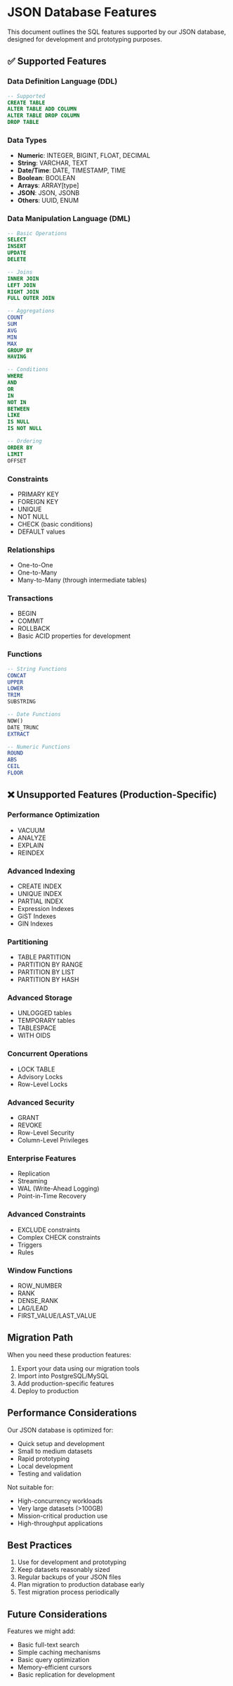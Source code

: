 # JSON Database Features

This document outlines the SQL features supported by our JSON database, designed for development and prototyping purposes.

## ✅ Supported Features

### Data Definition Language (DDL)
```sql
-- Supported
CREATE TABLE
ALTER TABLE ADD COLUMN
ALTER TABLE DROP COLUMN
DROP TABLE
```

### Data Types
- **Numeric**: INTEGER, BIGINT, FLOAT, DECIMAL
- **String**: VARCHAR, TEXT
- **Date/Time**: DATE, TIMESTAMP, TIME
- **Boolean**: BOOLEAN
- **Arrays**: ARRAY[type]
- **JSON**: JSON, JSONB
- **Others**: UUID, ENUM

### Data Manipulation Language (DML)
```sql
-- Basic Operations
SELECT
INSERT
UPDATE
DELETE

-- Joins
INNER JOIN
LEFT JOIN
RIGHT JOIN
FULL OUTER JOIN

-- Aggregations
COUNT
SUM
AVG
MIN
MAX
GROUP BY
HAVING

-- Conditions
WHERE
AND
OR
IN
NOT IN
BETWEEN
LIKE
IS NULL
IS NOT NULL

-- Ordering
ORDER BY
LIMIT
OFFSET
```

### Constraints
- PRIMARY KEY
- FOREIGN KEY
- UNIQUE
- NOT NULL
- CHECK (basic conditions)
- DEFAULT values

### Relationships
- One-to-One
- One-to-Many
- Many-to-Many (through intermediate tables)

### Transactions
- BEGIN
- COMMIT
- ROLLBACK
- Basic ACID properties for development

### Functions
```sql
-- String Functions
CONCAT
UPPER
LOWER
TRIM
SUBSTRING

-- Date Functions
NOW()
DATE_TRUNC
EXTRACT

-- Numeric Functions
ROUND
ABS
CEIL
FLOOR
```

## ❌ Unsupported Features (Production-Specific)

### Performance Optimization
- VACUUM
- ANALYZE
- EXPLAIN
- REINDEX

### Advanced Indexing
- CREATE INDEX
- UNIQUE INDEX
- PARTIAL INDEX
- Expression Indexes
- GiST Indexes
- GIN Indexes

### Partitioning
- TABLE PARTITION
- PARTITION BY RANGE
- PARTITION BY LIST
- PARTITION BY HASH

### Advanced Storage
- UNLOGGED tables
- TEMPORARY tables
- TABLESPACE
- WITH OIDS

### Concurrent Operations
- LOCK TABLE
- Advisory Locks
- Row-Level Locks

### Advanced Security
- GRANT
- REVOKE
- Row-Level Security
- Column-Level Privileges

### Enterprise Features
- Replication
- Streaming
- WAL (Write-Ahead Logging)
- Point-in-Time Recovery

### Advanced Constraints
- EXCLUDE constraints
- Complex CHECK constraints
- Triggers
- Rules

### Window Functions
- ROW_NUMBER
- RANK
- DENSE_RANK
- LAG/LEAD
- FIRST_VALUE/LAST_VALUE

## Migration Path

When you need these production features:
1. Export your data using our migration tools
2. Import into PostgreSQL/MySQL
3. Add production-specific features
4. Deploy to production

## Performance Considerations

Our JSON database is optimized for:
- Quick setup and development
- Small to medium datasets
- Rapid prototyping
- Local development
- Testing and validation

Not suitable for:
- High-concurrency workloads
- Very large datasets (>100GB)
- Mission-critical production use
- High-throughput applications

## Best Practices

1. Use for development and prototyping
2. Keep datasets reasonably sized
3. Regular backups of your JSON files
4. Plan migration to production database early
5. Test migration process periodically

## Future Considerations

Features we might add:
- Basic full-text search
- Simple caching mechanisms
- Basic query optimization
- Memory-efficient cursors
- Basic replication for development
